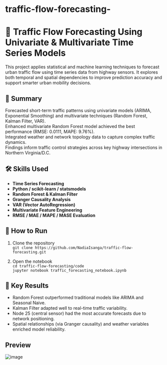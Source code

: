 # traffic-flow-forecasting-
# 🚦 Traffic Flow Forecasting Using Univariate & Multivariate Time Series Models

This project applies statistical and machine learning techniques to forecast urban traffic flow using time series data from highway sensors. It explores both temporal and spatial dependencies to improve prediction accuracy and support smarter urban mobility decisions.



## 📌 Summary

Forecasted short-term traffic patterns using univariate models (ARIMA, Exponential Smoothing) and multivariate techniques (Random Forest, Kalman Filter, VAR).  
Enhanced multivariate Random Forest model achieved the best performance (RMSE: 0.0111, MAPE: 9.76%).  
Integrated weather and network topology data to capture complex traffic dynamics.  
Findings inform traffic control strategies across key highway intersections in Northern Virginia/D.C.



## 🛠️ Skills Used

- **Time Series Forecasting**
- **Python / scikit-learn / statsmodels**
- **Random Forest & Kalman Filter**
- **Granger Causality Analysis**
- **VAR (Vector AutoRegression)**
- **Multivariate Feature Engineering**
- **RMSE / MAE / MAPE / MASE Evaluation**



## 🚀 How to Run

1. Clone the repository  
   `git clone https://github.com/NadiaIsanga/traffic-flow-forecasting.git`

2. Open the notebook  
   `cd traffic-flow-forecasting/code`  
   `jupyter notebook traffic_forecasting_notebook.ipynb`



## 🔎 Key Results

- Random Forest outperformed traditional models like ARIMA and Seasonal Naive.
- Kalman Filter adapted well to real-time traffic variability.
- Node 25 (central sensor) had the most accurate forecasts due to network positioning.
- Spatial relationships (via Granger causality) and weather variables enriched model reliability.

## Preview 
![image](https://github.com/user-attachments/assets/8b85764c-2fa8-4f4e-bc94-fce7e8cdea8b)




